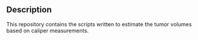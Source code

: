 ## Description
This repository contains the scripts written to estimate the tumor volumes based on caliper measurements.

